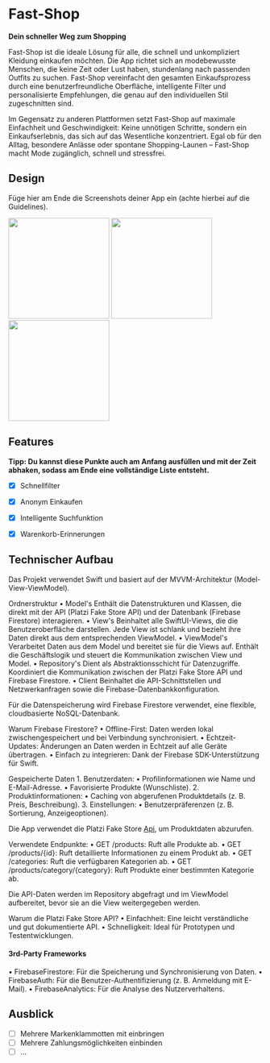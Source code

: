 # Fast-Shop

**Dein schneller Weg zum Shopping**

Fast-Shop ist die ideale Lösung für alle, die schnell und unkompliziert Kleidung einkaufen möchten. Die App richtet sich an modebewusste Menschen, die keine Zeit oder Lust haben, stundenlang nach passenden Outfits zu suchen. Fast-Shop vereinfacht den gesamten Einkaufsprozess durch eine benutzerfreundliche Oberfläche, intelligente Filter und personalisierte Empfehlungen, die genau auf den individuellen Stil zugeschnitten sind.

Im Gegensatz zu anderen Plattformen setzt Fast-Shop auf maximale Einfachheit und Geschwindigkeit: Keine unnötigen Schritte, sondern ein Einkaufserlebnis, das sich auf das Wesentliche konzentriert. Egal ob für den Alltag, besondere Anlässe oder spontane Shopping-Launen – Fast-Shop macht Mode zugänglich, schnell und stressfrei.


## Design
Füge hier am Ende die Screenshots deiner App ein (achte hierbei auf die Guidelines).

<p>
  <img src="./img/Warenkorb.png" width="200">
  <img src="./img/Home.png" width="200">
  <img src="./img/Search.png" width="200">
</p>


## Features
<!-- Hier kommen alle Features rein, welche deine App bietet. -->

 **Tipp: Du kannst diese Punkte auch am Anfang ausfüllen und mit der Zeit abhaken, sodass am Ende eine vollständige Liste entsteht.** 

- [x] Schnellfilter
- [x] Anonym Einkaufen
- [x] Intelligente Suchfunktion
- [x] Warenkorb-Erinnerungen


## Technischer Aufbau

Das Projekt verwendet Swift und basiert auf der MVVM-Architektur (Model-View-ViewModel).

Ordnerstruktur
	•	Model's
Enthält die Datenstrukturen und Klassen, die direkt mit der API (Platzi Fake Store API) und der Datenbank (Firebase Firestore) interagieren.
	•	View's
Beinhaltet alle SwiftUI-Views, die die Benutzeroberfläche darstellen. Jede View ist schlank und bezieht ihre Daten direkt aus dem entsprechenden ViewModel.
	•	ViewModel's
Verarbeitet Daten aus dem Model und bereitet sie für die Views auf. Enthält die Geschäftslogik und steuert die Kommunikation zwischen View und Model.
	•	Repository's
Dient als Abstraktionsschicht für Datenzugriffe. Koordiniert die Kommunikation zwischen der Platzi Fake Store API und Firebase Firestore.
	•	Client
Beinhaltet die API-Schnittstellen und Netzwerkanfragen sowie die Firebase-Datenbankkonfiguration.


Für die Datenspeicherung wird Firebase Firestore verwendet, eine flexible, cloudbasierte NoSQL-Datenbank.

Warum Firebase Firestore?
	•	Offline-First: Daten werden lokal zwischengespeichert und bei Verbindung synchronisiert.
	•	Echtzeit-Updates: Änderungen an Daten werden in Echtzeit auf alle Geräte übertragen.
	•	Einfach zu integrieren: Dank der Firebase SDK-Unterstützung für Swift.

Gespeicherte Daten
	1.	Benutzerdaten:
	•	Profilinformationen wie Name und E-Mail-Adresse.
	•	Favorisierte Produkte (Wunschliste).
	2.	Produktinformationen:
	•	Caching von abgerufenen Produktdetails (z. B. Preis, Beschreibung).
	3.	Einstellungen:
	•	Benutzerpräferenzen (z. B. Sortierung, Anzeigeoptionen).

Die App verwendet die Platzi Fake Store [Api](https://fakeapi.platzi.com/en/rest/products/), um Produktdaten abzurufen.


Verwendete Endpunkte:
	•	GET /products: Ruft alle Produkte ab.
	•	GET /products/{id}: Ruft detaillierte Informationen zu einem Produkt ab.
	•	GET /categories: Ruft die verfügbaren Kategorien ab.
	•	GET /products/category/{category}: Ruft Produkte einer bestimmten Kategorie ab.

Die API-Daten werden im Repository abgefragt und im ViewModel aufbereitet, bevor sie an die View weitergegeben werden.

Warum die Platzi Fake Store API?
	•	Einfachheit: Eine leicht verständliche und gut dokumentierte API.
	•	Schnelligkeit: Ideal für Prototypen und Testentwicklungen.

#### 3rd-Party Frameworks
	
  •	FirebaseFirestore: Für die Speicherung und Synchronisierung von Daten.
	•	FirebaseAuth: Für die Benutzer-Authentifizierung (z. B. Anmeldung mit E-Mail).
	•	FirebaseAnalytics: Für die Analyse des Nutzerverhaltens.


## Ausblick

- [ ] Mehrere Markenklammotten mit einbringen
- [ ] Mehrere Zahlungsmöglichkeiten einbinden
- [ ] ...
